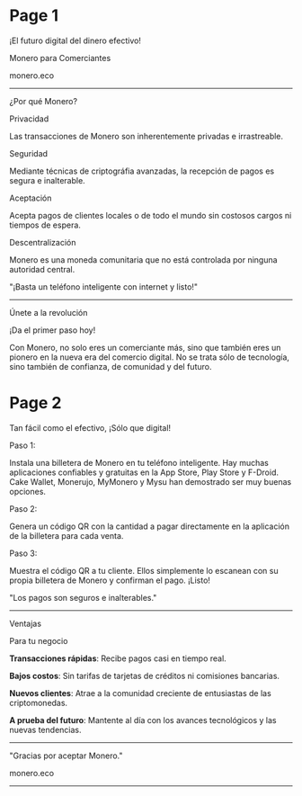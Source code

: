 # Page 1

¡El futuro digital del dinero efectivo!

Monero para Comerciantes

monero.eco

---

¿Por qué Monero?

Privacidad

Las transacciones de Monero son inherentemente privadas e irrastreable.

Seguridad

Mediante técnicas de criptográfia avanzadas, la recepción de pagos es segura e inalterable.

Aceptación

Acepta pagos de clientes locales o de todo el mundo sin costosos cargos ni tiempos de espera.

Descentralización

Monero es una moneda comunitaria que no está controlada por ninguna autoridad central.

"¡Basta un teléfono inteligente con internet y listo!"

---

Únete a la revolución

¡Da el primer paso hoy!

Con Monero, no solo eres un comerciante más, sino que también eres un pionero en la nueva era del comercio digital. No se trata sólo de tecnología, sino también de confianza, de comunidad y del futuro.

# Page 2

Tan fácil como el efectivo, ¡Sólo que digital!

Paso 1:

Instala una billetera de Monero en tu teléfono inteligente. Hay muchas aplicaciones confiables y gratuitas en la App Store, Play Store y F-Droid. Cake Wallet, Monerujo, MyMonero y Mysu han demostrado ser muy buenas opciones.

Paso 2:

Genera un código QR con la cantidad a pagar directamente en la aplicación de la billetera para cada venta.

Paso 3:

Muestra el código QR a tu cliente. Ellos simplemente lo escanean con su propia billetera de Monero y confirman el pago. ¡Listo!

"Los pagos son seguros e inalterables."

---

Ventajas

Para tu negocio

**Transacciones rápidas**: Recibe pagos casi en tiempo real.

**Bajos costos**: Sin tarifas de tarjetas de créditos ni comisiones bancarias.

**Nuevos clientes**: Atrae a la comunidad creciente de entusiastas de las criptomonedas.

**A prueba del futuro**: Mantente al día con los avances tecnológicos y las nuevas tendencias.

---

"Gracias
por aceptar Monero."

monero.eco

---
